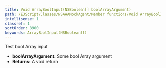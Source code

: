 ```yaml
---
title: Void ArrayBoolInput(NSBoolean[] boolArrayArgument)
path: /EJScript/Classes/NSAAAMockAgent/Member functions/Void ArrayBoolInput(NSBoolean[] p_0)
intellisense: 1
classref: 1
sortOrder: 8900
keywords: ArrayBoolInput(NSBoolean[])
---
```



Test bool Array input



* **boolArrayArgument:** Some bool Array argument
* **Returns:** A void return


